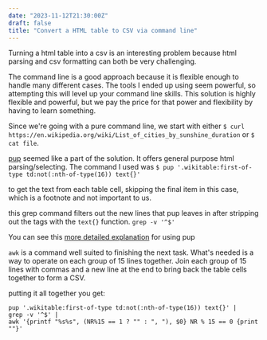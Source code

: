 ```yaml
---
date: "2023-11-12T21:30:00Z"
draft: false
title: "Convert a HTML table to CSV via command line"
---
```


Turning a html table into a csv is an interesting problem because html parsing and csv formatting can both be very challenging.

The command line is a good approach because it is flexible enough to handle many different cases. The tools I ended up using seem powerful, so attempting this will level up your command line skills. This solution is highly flexible and powerful, but we pay the price for that power and flexibility by having to learn something.

Since we're going with a pure command line, we start with either `$ curl https://en.wikipedia.org/wiki/List_of_cities_by_sunshine_duration` or `$ cat file`.

[pup](https://github.com/ericchiang/pup) seemed like a part of the solution. It offers general purpose html parsing/selecting. The command I used was 
```$ pup '.wikitable:first-of-type td:not(:nth-of-type(16)) text{}'``` 

to get the text from each table cell, skipping the final item in this case, which is a footnote and not important to us.

this grep command filters out the new lines that pup leaves in after stripping out the tags with the `text{}` function.
```grep -v '^$'```

You can see this [more detailed explanation](https://unix.stackexchange.com/questions/589798/html-parsing-with-pup) for using pup

`awk` is a command well suited to finishing the next task. What's needed is a way to operate on each group of 15 lines together. Join each group of 15 lines with commas and a new line at the end to bring back the table cells together to form a CSV.

putting it all together you get:

```
pup '.wikitable:first-of-type td:not(:nth-of-type(16)) text{}' | 
grep -v '^$' |  
awk '{printf "%s%s", (NR%15 == 1 ? "" : ", "), $0} NR % 15 == 0 {print ""}'
```

